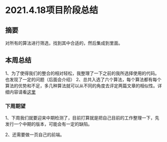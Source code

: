 # 2021.4.18项目阶段总结

## 摘要

对所有的算法进行筛选，找到其中合适的，然后集成到里面。

## 本周总结

1、为了使得我们的整合的相对轻松，我整理了一下之前的我所选择使用的代码。也发现了一定的问题（后面会介绍）
2、总共入选了六个算法，每个算法都有每个算法的优势和不足，多几种算法就可以从不同的角度去评定两篇文章的相似性。详细内容请看[这里](https://blog.csdn.net/qq_43533083/article/details/115801033)

### 下周期望

1、下周我们就要迎来中期检测了，目前打算就是把自己目前的工作整理一下，先发行一个中期的版本，可能会有一定的缺陷。

2、还需要做一页自己的前端。